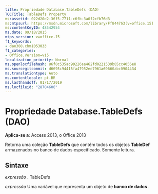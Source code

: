 ```yaml
---
title: Propriedade Database.TableDefs (DAO)
TOCTitle: TableDefs Property
ms:assetid: 022d20d2-36f5-7711-c6fb-3a0f2cfb76d3
ms:mtpsurl: https://msdn.microsoft.com/library/Ff844763(v=office.15)
ms:contentKeyID: 48542954
ms.date: 09/18/2015
mtps_version: v=office.15
f1_keywords:
- dao360.chm1053033
f1_categories:
- Office.Version=v15
localization_priority: Normal
ms.openlocfilehash: 86f0c535ac99226aa462fd0221539b05cc4056e8
ms.sourcegitcommit: d6695c94415fa47952ee7961a69660abc0904434
ms.translationtype: Auto
ms.contentlocale: pt-BR
ms.lasthandoff: 01/17/2019
ms.locfileid: "28704606"
---
```

# <a name="databasetabledefs-property-dao"></a>Propriedade Database.TableDefs (DAO)


**Aplica-se a**: Access 2013, o Office 2013

Retorna uma coleção **TableDefs** que contém todos os objetos **TableDef** armazenados no banco de dados especificado. Somente leitura.

## <a name="syntax"></a>Sintaxe

*expressão* . TableDefs

*expressão* Uma variável que representa um objeto de **banco de dados** .


